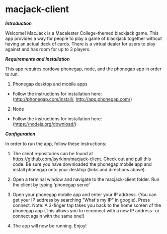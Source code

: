 # macjack-client

***Introduction***

Welcome! MacJack is a Macalester College-themed blackjack game. This app provides a way for people to play a game of blackjack together without having an actual deck of cards. There is a virtual dealer for users to play against and has room for up to 3 players. 

***Requirements and Installation***

This app requires cordova phonegap, node, and the phonegap app in order to run.

1. Phonegap desktop and mobile apps
  - Follow the instructions for installation here: (http://phonegap.com/install/, http://app.phonegap.com/)
2. Node 
  - Follow the instructions for installation here: (https://nodejs.org/download/) 

***Configuration***

In order to run the app, follow these instructions:

1. The client repositories can be found at https://github.com/jsyrkinn/macjack-client. Check out and pull this code.
   Be sure you have downloaded the phonegap mobile app and install phonegap onto your desktop (links and directions above).

2. Open a terminal window and navigate to the macjack-client folder. Run the client by typing ‘phonegap serve’

3. Open your phonegap mobile app and enter your IP address. (You can get your IP address by searching "What's my IP" in google). Press connect.
    Note: A 3-finger tap takes you back to the home screen of the phonegap app (This allows you to reconnect with a new IP          address- or connect again with the same one!)

4. The app will now be running. Enjoy!

